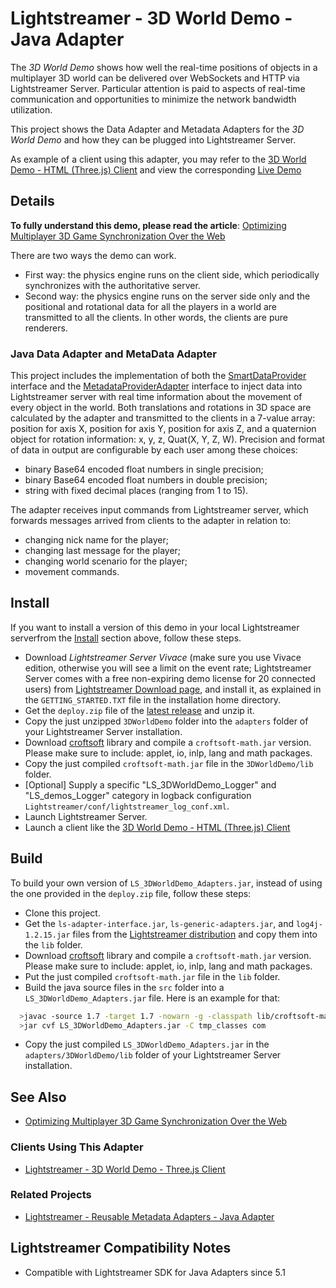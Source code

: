 # Lightstreamer - 3D World Demo - Java Adapter
<!-- START DESCRIPTION lightstreamer-example-3dworld-adapter-java -->

The *3D World Demo* shows how well the real-time positions of objects in a multiplayer 3D world can be delivered over WebSockets and HTTP via Lightstreamer Server. Particular attention is paid to aspects of real-time communication and opportunities to minimize the network bandwidth utilization.

This project shows the Data Adapter and Metadata Adapters for the *3D World Demo* and how they can be plugged into Lightstreamer Server.

As example of a client using this adapter, you may refer to the [3D World Demo - HTML (Three.js) Client](https://github.com/Weswit/Lightstreamer-example-3DWorld-client-javascript) and view the corresponding [Live Demo](http://demos.lightstreamer.com/3DWorldDemo/)

## Details

__To fully understand this demo, please read the article__: [Optimizing Multiplayer 3D Game Synchronization Over the Web](http://blog.lightstreamer.com/2013/10/optimizing-multiplayer-3d-game.html)

There are two ways the demo can work.
- First way: the physics engine runs on the client side, which periodically synchronizes with the authoritative server. 
- Second way: the physics engine runs on the server side only and the positional and rotational data for all the players in a world are transmitted to all the clients. In other words, the clients are pure renderers.

### Java Data Adapter and MetaData Adapter

This project includes the implementation of both the [SmartDataProvider](http://www.lightstreamer.com/docs/adapter_java_api/com/lightstreamer/interfaces/data/SmartDataProvider.html) interface and the [MetadataProviderAdapter](http://www.lightstreamer.com/docs/adapter_java_api/com/lightstreamer/interfaces/metadata/MetadataProviderAdapter.html) interface to inject data into Lightstreamer server with real time information about the movement of every object in the world.
Both translations and rotations in 3D space are calculated by the adapter and transmitted to the clients in a 7-value array: position for axis X, position for axis Y, position for axis Z, and a quaternion object for rotation information: x, y, z, Quat(X, Y, Z, W).
Precision and format of data in output are configurable by each user among these choices: 
- binary Base64 encoded float numbers in single precision;
- binary Base64 encoded float numbers in double precision;
- string with fixed decimal places (ranging from 1 to 15).

The adapter receives input commands from Lightstreamer server, which forwards messages arrived from clients to the adapter in relation to:
- changing nick name for the player;
- changing last message for the player;
- changing world scenario for the player;
- movement commands.

<!-- END DESCRIPTION lightstreamer-example-3dworld-adapter-java -->

## Install
If you want to install a version of this demo in your local Lightstreamer serverfrom the [Install](https://github.com/Weswit/Lightstreamer-example-3DWorld-adapter-java#install) section above, follow these steps.
* Download *Lightstreamer Server Vivace* (make sure you use Vivace edition, otherwise you will see a limit on the event rate; Lightstreamer Server comes with a free non-expiring demo license for 20 connected users) from [Lightstreamer Download page](http://www.lightstreamer.com/download.htm), and install it, as explained in the `GETTING_STARTED.TXT` file in the installation home directory.
* Get the `deploy.zip` file of the [latest release](https://github.com/Weswit/Lightstreamer-example-3DWorld-adapter-java/releases) and unzip it.
* Copy the just unzipped `3DWorldDemo` folder into the `adapters` folder of your Lightstreamer Server installation.
* Download [croftsoft](http://sourceforge.net/projects/croftsoft/files/) library and compile a `croftsoft-math.jar` version. Please make sure to include: applet, io, inlp, lang and math packages.
* Copy the just compiled `croftsoft-math.jar` file in the `3DWorldDemo/lib` folder.
* [Optional] Supply a specific "LS_3DWorldDemo_Logger" and "LS_demos_Logger" category in logback configuration `Lightstreamer/conf/lightstreamer_log_conf.xml`.
* Launch Lightstreamer Server.
* Launch a client like the [3D World Demo - HTML (Three.js) Client](https://github.com/Weswit/Lightstreamer-example-3DWorld-client-javascript) 

## Build
To build your own version of `LS_3DWorldDemo_Adapters.jar`, instead of using the one provided in the `deploy.zip` file, follow these steps:
* Clone this project.
* Get the `ls-adapter-interface.jar`, `ls-generic-adapters.jar`, and `log4j-1.2.15.jar` files from the [Lightstreamer distribution](http://www.lightstreamer.com/download) and copy them into the `lib` folder.
* Download [croftsoft](http://sourceforge.net/projects/croftsoft/files/) library and compile a `croftsoft-math.jar` version. Please make sure to include: applet, io, inlp, lang and math packages.
* Put the just compiled `croftsoft-math.jar` file in the `lib` folder.
* Build the java source files in the `src` folder into a `LS_3DWorldDemo_Adapters.jar` file. Here is an example for that:
```sh
  >javac -source 1.7 -target 1.7 -nowarn -g -classpath lib/croftsoft-math.jar;lib/ls-adapter-interface.jar;lib/ls-generic-adapters.jar;lib/log4j-1.2.15.jar -sourcepath src -d tmp_classes src/com/lightstreamer/adapters/DemoQuat3d/Move3dAdapter.java
  >jar cvf LS_3DWorldDemo_Adapters.jar -C tmp_classes com
```
* Copy the just compiled `LS_3DWorldDemo_Adapters.jar` in the `adapters/3DWorldDemo/lib` folder of your Lightstreamer Server installation.

## See Also

* [Optimizing Multiplayer 3D Game Synchronization Over the Web](http://blog.lightstreamer.com/2013/10/optimizing-multiplayer-3d-game.html)

### Clients Using This Adapter
<!-- START RELATED_ENTRIES -->

* [Lightstreamer - 3D World Demo - Three.js Client](https://github.com/Weswit/Lightstreamer-example-3DWorld-client-javascript)

<!-- END RELATED_ENTRIES -->

### Related Projects

* [Lightstreamer - Reusable Metadata Adapters - Java Adapter](https://github.com/Weswit/Lightstreamer-example-ReusableMetadata-adapter-java)

## Lightstreamer Compatibility Notes

- Compatible with Lightstreamer SDK for Java Adapters since 5.1
